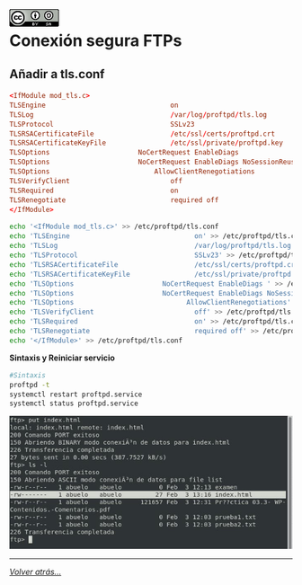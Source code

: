 <img src="../../imagenes/MI-LICENCIA88x31.png" style="float: left; margin-right: 10px;" />

# Conexión segura FTPs

## Añadir a tls.conf

```conf
<IfModule mod_tls.c>
TLSEngine                               on
TLSLog                                  /var/log/proftpd/tls.log
TLSProtocol                             SSLv23
TLSRSACertificateFile                   /etc/ssl/certs/proftpd.crt
TLSRSACertificateKeyFile                /etc/ssl/private/proftpd.key
TLSOptions                      NoCertRequest EnableDiags 
TLSOptions                      NoCertRequest EnableDiags NoSessionReuseRequired
TLSOptions 							AllowClientRenegotiations
TLSVerifyClient                         off
TLSRequired                             on
TLSRenegotiate                          required off
</IfModule>
```



```bash
echo '<IfModule mod_tls.c>' >> /etc/proftpd/tls.conf
echo 'TLSEngine                               on' >> /etc/proftpd/tls.conf
echo 'TLSLog                                  /var/log/proftpd/tls.log' >> /etc/proftpd/tls.conf
echo 'TLSProtocol                             SSLv23' >> /etc/proftpd/tls.conf
echo 'TLSRSACertificateFile                   /etc/ssl/certs/proftpd.crt' >> /etc/proftpd/tls.conf
echo 'TLSRSACertificateKeyFile                /etc/ssl/private/proftpd.key' >> /etc/proftpd/tls.conf
echo 'TLSOptions                      NoCertRequest EnableDiags ' >> /etc/proftpd/tls.conf
echo 'TLSOptions                      NoCertRequest EnableDiags NoSessionReuseRequired' >> /etc/proftpd/tls.conf
echo 'TLSOptions 							AllowClientRenegotiations' >> /etc/proftpd/tls.conf
echo 'TLSVerifyClient                         off' >> /etc/proftpd/tls.conf
echo 'TLSRequired                             on' >> /etc/proftpd/tls.conf
echo 'TLSRenegotiate                          required off' >> /etc/proftpd/tls.conf
echo '</IfModule>' >> /etc/proftpd/tls.conf
```

**Sintaxis y Reiniciar servicio**

```bash
#Sintaxis
proftpd -t
systemctl restart proftpd.service
systemctl status proftpd.service
```


![ftpfotos](../../imagenes/pruebasPermisos.jpg)

_________________________________________________
*[Volver atrás...](../../README.md)*